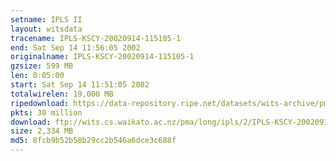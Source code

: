 ```yaml
---
setname: IPLS II
layout: witsdata
tracename: IPLS-KSCY-20020914-115105-1
end: Sat Sep 14 11:56:05 2002
originalname: IPLS-KSCY-20020914-115105-1
gzsize: 599 MB
len: 0:05:00
start: Sat Sep 14 11:51:05 2002
totalwirelen: 19,000 MB
ripedownload: https://data-repository.ripe.net/datasets/wits-archive/pma/long/ipls/2/IPLS-KSCY-20020914-115105-1.gz
pkts: 30 million
download: ftp://wits.cs.waikato.ac.nz/pma/long/ipls/2/IPLS-KSCY-20020914-115105-1.gz
size: 2,334 MB
md5: 8fcb9b52b58b29cc2b546a6dce3c688f
---
```

